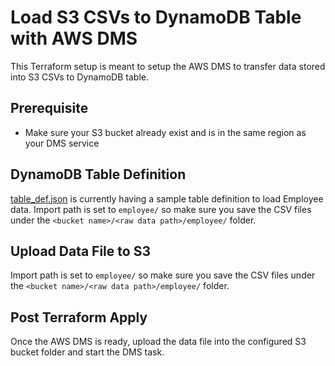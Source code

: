# Load S3 CSVs to DynamoDB Table with AWS DMS
This Terraform setup is meant to setup the AWS DMS to transfer data stored into S3 CSVs to DynamoDB table. 

## Prerequisite
* Make sure your S3 bucket already exist and is in the same region as your DMS service

## DynamoDB Table Definition
[table_def.json](./modules/dms/assets/table_def.json) is currently having a sample table definition to load Employee data. Import path is set to `employee/` so make sure you save the CSV files under the `<bucket name>/<raw data path>/employee/` folder.

## Upload Data File to S3 
Import path is set to `employee/` so make sure you save the CSV files under the `<bucket name>/<raw data path>/employee/` folder.

## Post Terraform Apply
Once the AWS DMS is ready, upload the data file into the configured S3 bucket folder and start the DMS task.
